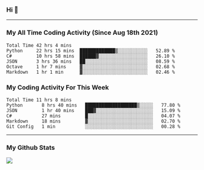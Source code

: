 ### Hi 🙂

---

### My All Time Coding Activity (Since Aug 18th 2021)
<!--START_SECTION:waka-all-->
```text
Total Time 42 hrs 4 mins
Python     22 hrs 15 mins  █████████████▒░░░░░░░░░░░   52.89 % 
C#         10 hrs 58 mins  ██████▓░░░░░░░░░░░░░░░░░░   26.10 % 
JSON       3 hrs 36 mins   ██░░░░░░░░░░░░░░░░░░░░░░░   08.59 % 
Octave     1 hr 7 mins     ▓░░░░░░░░░░░░░░░░░░░░░░░░   02.68 % 
Markdown   1 hr 1 min      ▓░░░░░░░░░░░░░░░░░░░░░░░░   02.46 % 
```
<!--END_SECTION:waka-all-->

### My Coding Activity For This Week
<!--START_SECTION:waka-week-->
```text
Total Time 11 hrs 8 mins
Python       8 hrs 40 mins   ███████████████████▒░░░░░   77.80 % 
JSON         1 hr 40 mins    ███▓░░░░░░░░░░░░░░░░░░░░░   15.09 % 
C#           27 mins         █░░░░░░░░░░░░░░░░░░░░░░░░   04.07 % 
Markdown     18 mins         ▓░░░░░░░░░░░░░░░░░░░░░░░░   02.70 % 
Git Config   1 min           ░░░░░░░░░░░░░░░░░░░░░░░░░   00.28 % 
```
<!--END_SECTION:waka-week-->

---

### My Github Stats
![](https://github-readme-stats.vercel.app/api?username=eroxl&count_private=true&show_icons=true&include_all_commits=true&theme=onedark)
